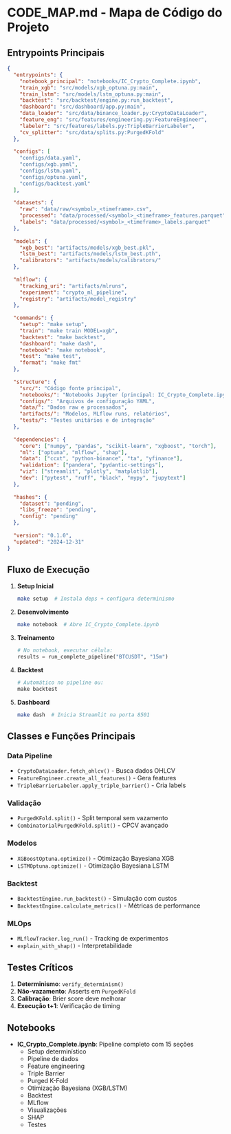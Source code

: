 # CODE_MAP.md - Mapa de Código do Projeto

## Entrypoints Principais

```json
{
  "entrypoints": {
    "notebook_principal": "notebooks/IC_Crypto_Complete.ipynb",
    "train_xgb": "src/models/xgb_optuna.py:main",
    "train_lstm": "src/models/lstm_optuna.py:main",
    "backtest": "src/backtest/engine.py:run_backtest",
    "dashboard": "src/dashboard/app.py:main",
    "data_loader": "src/data/binance_loader.py:CryptoDataLoader",
    "feature_eng": "src/features/engineering.py:FeatureEngineer",
    "labeler": "src/features/labels.py:TripleBarrierLabeler",
    "cv_splitter": "src/data/splits.py:PurgedKFold"
  },
  
  "configs": [
    "configs/data.yaml",
    "configs/xgb.yaml", 
    "configs/lstm.yaml",
    "configs/optuna.yaml",
    "configs/backtest.yaml"
  ],
  
  "datasets": {
    "raw": "data/raw/<symbol>_<timeframe>.csv",
    "processed": "data/processed/<symbol>_<timeframe>_features.parquet",
    "labels": "data/processed/<symbol>_<timeframe>_labels.parquet"
  },
  
  "models": {
    "xgb_best": "artifacts/models/xgb_best.pkl",
    "lstm_best": "artifacts/models/lstm_best.pth",
    "calibrators": "artifacts/models/calibrators/"
  },
  
  "mlflow": {
    "tracking_uri": "artifacts/mlruns",
    "experiment": "crypto_ml_pipeline",
    "registry": "artifacts/model_registry"
  },
  
  "commands": {
    "setup": "make setup",
    "train": "make train MODEL=xgb",
    "backtest": "make backtest",
    "dashboard": "make dash",
    "notebook": "make notebook",
    "test": "make test",
    "format": "make fmt"
  },
  
  "structure": {
    "src/": "Código fonte principal",
    "notebooks/": "Notebooks Jupyter (principal: IC_Crypto_Complete.ipynb)",
    "configs/": "Arquivos de configuração YAML",
    "data/": "Dados raw e processados",
    "artifacts/": "Modelos, MLflow runs, relatórios",
    "tests/": "Testes unitários e de integração"
  },
  
  "dependencies": {
    "core": ["numpy", "pandas", "scikit-learn", "xgboost", "torch"],
    "ml": ["optuna", "mlflow", "shap"],
    "data": ["ccxt", "python-binance", "ta", "yfinance"],
    "validation": ["pandera", "pydantic-settings"],
    "viz": ["streamlit", "plotly", "matplotlib"],
    "dev": ["pytest", "ruff", "black", "mypy", "jupytext"]
  },
  
  "hashes": {
    "dataset": "pending",
    "libs_freeze": "pending",
    "config": "pending"
  },
  
  "version": "0.1.0",
  "updated": "2024-12-31"
}
```

## Fluxo de Execução

1. **Setup Inicial**
   ```bash
   make setup  # Instala deps + configura determinismo
   ```

2. **Desenvolvimento**
   ```bash
   make notebook  # Abre IC_Crypto_Complete.ipynb
   ```

3. **Treinamento**
   ```python
   # No notebook, executar célula:
   results = run_complete_pipeline("BTCUSDT", "15m")
   ```

4. **Backtest**
   ```python
   # Automático no pipeline ou:
   make backtest
   ```

5. **Dashboard**
   ```bash
   make dash  # Inicia Streamlit na porta 8501
   ```

## Classes e Funções Principais

### Data Pipeline
- `CryptoDataLoader.fetch_ohlcv()` - Busca dados OHLCV
- `FeatureEngineer.create_all_features()` - Gera features
- `TripleBarrierLabeler.apply_triple_barrier()` - Cria labels

### Validação
- `PurgedKFold.split()` - Split temporal sem vazamento
- `CombinatorialPurgedKFold.split()` - CPCV avançado

### Modelos
- `XGBoostOptuna.optimize()` - Otimização Bayesiana XGB
- `LSTMOptuna.optimize()` - Otimização Bayesiana LSTM

### Backtest
- `BacktestEngine.run_backtest()` - Simulação com custos
- `BacktestEngine.calculate_metrics()` - Métricas de performance

### MLOps
- `MLflowTracker.log_run()` - Tracking de experimentos
- `explain_with_shap()` - Interpretabilidade

## Testes Críticos

1. **Determinismo**: `verify_determinism()`
2. **Não-vazamento**: Asserts em `PurgedKFold`
3. **Calibração**: Brier score deve melhorar
4. **Execução t+1**: Verificação de timing

## Notebooks

- **IC_Crypto_Complete.ipynb**: Pipeline completo com 15 seções
  - Setup determinístico
  - Pipeline de dados
  - Feature engineering
  - Triple Barrier
  - Purged K-Fold
  - Otimização Bayesiana (XGB/LSTM)
  - Backtest
  - MLflow
  - Visualizações
  - SHAP
  - Testes